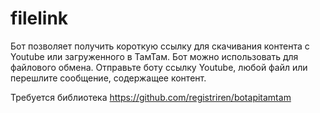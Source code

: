 # filelink
Бот позволяет получить короткую ссылку для скачивания контента c Youtube или загруженного в ТамТам. Бот можно использовать для файлового обмена. Отправьте боту ссылку Youtube, любой файл или перешлите сообщение, содержащее контент.  

Требуется библиотека https://github.com/registriren/botapitamtam

